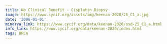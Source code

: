 ```yaml
---
title: No Clinical Benefit - Cisplatin Biopsy
image: https://www.cycif.org/assets/img/keenan-2020/25_C1_a.jpg
date: '2006-01-01'
minerva_link: https://www.cycif.org/data/keenan-2020/osd-25_C1_a.html
info_link: https://www.cycif.org/data/keenan-2020/index.html
tags: BRCA
---
```

